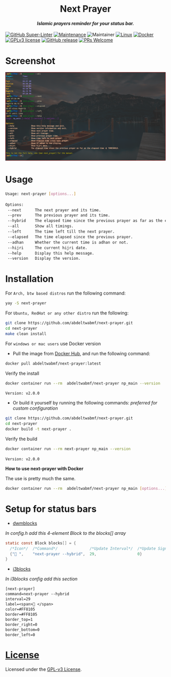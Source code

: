 <h1 align="center" color="Magenta">Next Prayer</h1>

<h4 align="center"> <em>Islamic prayers reminder for your status bar.</em> </h4>

[![GitHub Super-Linter](https://github.com/abdeltwabmf/continuous-id/workflows/Lint%20Code%20Base/badge.svg)](https://github.com/marketplace/actions/super-linter)
[![Maintenance](https://img.shields.io/badge/Maintained%3F-yes-green.svg)](https://github.com/AbdeltwabMF/next-prayer/graphs/commit-activity)
![Maintainer](https://img.shields.io/badge/maintainer-Abdeltwabmf-blue)
[![Linux](https://svgshare.com/i/Zhy.svg)](https://svgshare.com/i/Zhy.svg)
[![Docker](https://badgen.net/badge/icon/docker?icon=docker&label)](https://https://docker.com/)
[![GPLv3 license](https://img.shields.io/badge/License-GPLv3-blue.svg)](http://perso.crans.org/besson/LICENSE.html)
[![GitHub release](https://img.shields.io/github/release/Naereen/StrapDown.js.svg)](https://github.com/AbdeltwabMF/next-prayer/releases/)
[![PRs Welcome](https://img.shields.io/badge/PRs-welcome-brightgreen.svg?style=flat-square)](http://makeapullrequest.com)

# Screenshot
![demo](./assets/usage.png)

# Usage

```bash
Usage: next-prayer [options...]

Options:
 --next      The next prayer and its time.
 --prev      The previous prayer and its time.
 --hybrid    The elapsed time since the previous prayer as far as the elapsed time <= THRESHOLD.
 --all       Show all timings.
 --left      The time left till the next prayer.
 --elapsed   The time elapsed since the previous prayer.
 --adhan     Whether the current time is adhan or not.
 --hijri     The current hijri date.
 --help      Display this help message.
 --version   Display the version.
```

# Installation

For `Arch, btw based distros` run the following command:
```bash
yay -S next-prayer
```

For `Ubuntu, RedHat or any other distro` run the following:
```bash
git clone https://github.com/abdeltwabmf/next-prayer.git
cd next-prayer
make clean install
```

For `windows or mac users` use Docker version

- Pull the image from [Docker Hub](https://hub.docker.com/r/abdeltwabmf/next-prayer), and run the following command:
```bash
docker pull abdeltwabmf/next-prayer:latest
```

Verify the install
```bash
docker container run --rm  abdeltwabmf/next-prayer np_main --version
```
`Version: v2.0.0`

- Or build it yourself by running the following commands:
_preferred for custom configuration_
```bash
git clone https://github.com/abdeltwabmf/next-prayer.git
cd next-prayer
docker build -t next-prayer .
```

Verify the build
```bash
docker container run --rm next-prayer np_main --version
```
`Version: v2.0.0`

**How to use next-prayer with Docker**

The use is pretty much the same.
```bash
docker container run --rm  abdeltwabmf/next-prayer np_main [options...]
```

# Setup for status bars

- [dwmblocks](https://github.com/torrinfail/dwmblocks)

_In config.h add this 4-element Block to the blocks[] array_
``` c
static const Block blocks[] = {
  /*Icon*/  /*Command*/              /*Update Interval*/  /*Update Signal*/
  {"🕌 ",    "next-prayer --hybrid",  29,                  0}
}
```

- [i3blocks](https://github.com/vivien/i3blocks)

_In i3blocks config add this section_
```code
[next-prayer]
command=next-prayer --hybrid
interval=29
label=<span>🕌 </span>
color=#FF8105
border=#FF8105
border_top=1
border_right=0
border_bottom=0
border_left=0
```

# [License](LICENSE)

Licensed under the [GPL-v3 License](LICENSE).
